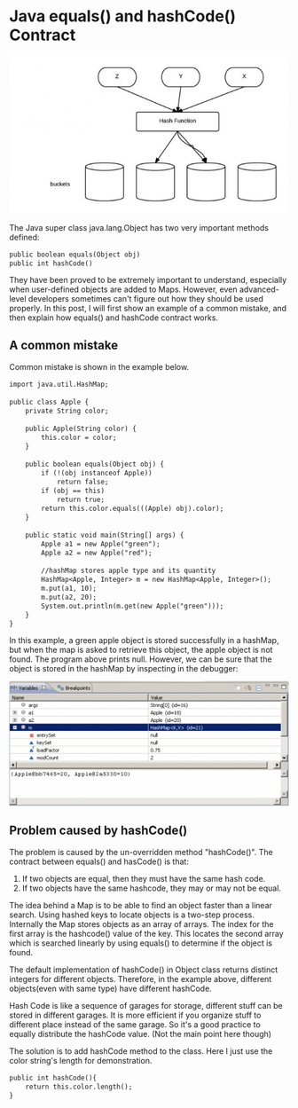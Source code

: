 # Java equals() and hashCode() Contract
![hashcode-1](images/java-hashcode-650x369.jpeg)

The Java super class java.lang.Object has two very important methods defined:
```
public boolean equals(Object obj)
public int hashCode()
```
They have been proved to be extremely important to understand, especially when user-defined objects are added to Maps. However, even advanced-level developers sometimes can't figure out how they should be used properly. In this post, I will first show an example of a common mistake, and then explain how equals() and hashCode contract works.

## A common mistake

Common mistake is shown in the example below.
```
import java.util.HashMap;
 
public class Apple {
	private String color;
 
	public Apple(String color) {
		this.color = color;
	}
 
	public boolean equals(Object obj) {
		if (!(obj instanceof Apple))
			return false;	
		if (obj == this)
			return true;
		return this.color.equals(((Apple) obj).color);
	}
 
	public static void main(String[] args) {
		Apple a1 = new Apple("green");
		Apple a2 = new Apple("red");
 
		//hashMap stores apple type and its quantity
		HashMap<Apple, Integer> m = new HashMap<Apple, Integer>();
		m.put(a1, 10);
		m.put(a2, 20);
		System.out.println(m.get(new Apple("green")));
	}
}
```
In this example, a green apple object is stored successfully in a hashMap, but when the map is asked to retrieve this object, the apple object is not found. The program above prints null. However, we can be sure that the object is stored in the hashMap by inspecting in the debugger:

![hashcode-2](images/hashCode-and-equals-contract-600x268.png)

## Problem caused by hashCode()

The problem is caused by the un-overridden method "hashCode()". The contract between equals() and hasCode() is that:
1. If two objects are equal, then they must have the same hash code.
2. If two objects have the same hashcode, they may or may not be equal.

The idea behind a Map is to be able to find an object faster than a linear search. Using hashed keys to locate objects is a two-step process. Internally the Map stores objects as an array of arrays. The index for the first array is the hashcode() value of the key. This locates the second array which is searched linearly by using equals() to determine if the object is found.

The default implementation of hashCode() in Object class returns distinct integers for different objects. Therefore, in the example above, different objects(even with same type) have different hashCode.

Hash Code is like a sequence of garages for storage, different stuff can be stored in different garages. It is more efficient if you organize stuff to different place instead of the same garage. So it's a good practice to equally distribute the hashCode value. (Not the main point here though)

The solution is to add hashCode method to the class. Here I just use the color string's length for demonstration.
```
public int hashCode(){
	return this.color.length();	
}
```